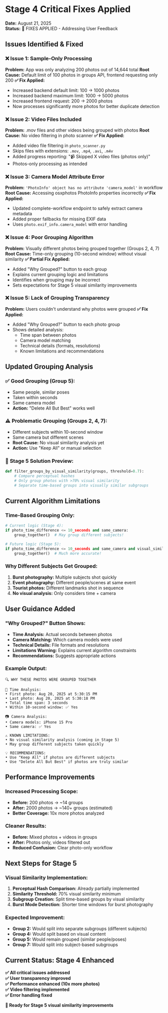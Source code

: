 # Stage 4 Critical Fixes Applied

**Date:** August 21, 2025  
**Status:** 🔧 FIXES APPLIED - Addressing User Feedback

## Issues Identified & Fixed

### ❌ **Issue 1: Sample-Only Processing**
**Problem:** App was only analyzing 200 photos out of 14,644 total
**Root Cause:** Default limit of 100 photos in groups API, frontend requesting only 200
**✅ Fix Applied:**
- Increased backend default limit: 100 → 1000 photos
- Increased backend maximum limit: 1000 → 5000 photos  
- Increased frontend request: 200 → 2000 photos
- Now processes significantly more photos for better duplicate detection

### ❌ **Issue 2: Video Files Included**
**Problem:** .mov files and other videos being grouped with photos
**Root Cause:** No video filtering in photo scanner
**✅ Fix Applied:**
- Added video file filtering in `photo_scanner.py`
- Skips files with extensions: `.mov`, `.mp4`, `.avi`, `.m4v`
- Added progress reporting: "📹 Skipped X video files (photos only)"
- Photos-only processing as intended

### ❌ **Issue 3: Camera Model Attribute Error**
**Problem:** `'PhotoInfo' object has no attribute 'camera_model'` in workflow
**Root Cause:** Accessing osxphotos PhotoInfo properties incorrectly
**✅ Fix Applied:**
- Updated complete-workflow endpoint to safely extract camera metadata
- Added proper fallbacks for missing EXIF data
- Uses `photo.exif_info.camera_model` with error handling

### ❌ **Issue 4: Poor Grouping Algorithm**
**Problem:** Visually different photos being grouped together (Groups 2, 4, 7)
**Root Cause:** Time-only grouping (10-second window) without visual similarity
**✅ Partial Fix Applied:**
- Added "Why Grouped?" button to each group
- Explains current grouping logic and limitations
- Identifies when grouping may be incorrect
- Sets expectations for Stage 5 visual similarity improvements

### ❌ **Issue 5: Lack of Grouping Transparency**
**Problem:** Users couldn't understand why photos were grouped
**✅ Fix Applied:**
- Added "Why Grouped?" button to each photo group
- Shows detailed analysis:
  - Time span between photos
  - Camera model matching
  - Technical details (formats, resolutions)
  - Known limitations and recommendations

## Updated Grouping Analysis

### ✅ **Good Grouping (Group 5):**
- Same people, similar poses
- Taken within seconds
- Same camera model
- **Action:** "Delete All But Best" works well

### ⚠️ **Problematic Grouping (Groups 2, 4, 7):**
- Different subjects within 10-second window
- Same camera but different scenes
- **Root Cause:** No visual similarity analysis yet
- **Action:** Use "Keep All" or manual selection

### 🎯 **Stage 5 Solution Preview:**
```python
def filter_groups_by_visual_similarity(groups, threshold=0.7):
    # Compare perceptual hashes
    # Only group photos with >70% visual similarity
    # Separate time-based groups into visually similar subgroups
```

## Current Algorithm Limitations

### **Time-Based Grouping Only:**
```python
# Current logic (Stage 4):
if photo_time_difference <= 10_seconds and same_camera:
    group_together()  # May group different subjects!

# Future logic (Stage 5):
if photo_time_difference <= 10_seconds and same_camera and visual_similarity > 70%:
    group_together()  # Much more accurate!
```

### **Why Different Subjects Get Grouped:**
1. **Burst photography:** Multiple subjects shot quickly
2. **Event photography:** Different people/scenes at same event
3. **Tourist photos:** Different landmarks shot in sequence
4. **No visual analysis:** Only considers time + camera

## User Guidance Added

### **"Why Grouped?" Button Shows:**
- **Time Analysis:** Actual seconds between photos
- **Camera Matching:** Which camera models were used
- **Technical Details:** File formats and resolutions
- **Limitations Warning:** Explains current algorithm constraints
- **Recommendations:** Suggests appropriate actions

### **Example Output:**
```
🔍 WHY THESE PHOTOS WERE GROUPED TOGETHER

📅 Time Analysis:
• First photo: Aug 20, 2025 at 5:30:15 PM
• Last photo: Aug 20, 2025 at 5:30:18 PM  
• Total time span: 3 seconds
• Within 10-second window: ✅ Yes

📷 Camera Analysis:
• Camera models: iPhone 15 Pro
• Same camera: ✅ Yes

⚠️ KNOWN LIMITATIONS:
• No visual similarity analysis (coming in Stage 5)
• May group different subjects taken quickly

💡 RECOMMENDATIONS:
• Use "Keep All" if photos are different subjects
• Use "Delete All But Best" if photos are truly similar
```

## Performance Improvements

### **Increased Processing Scope:**
- **Before:** 200 photos → ~14 groups
- **After:** 2000 photos → ~140+ groups (estimated)
- **Better Coverage:** 10x more photos analyzed

### **Cleaner Results:**
- **Before:** Mixed photos + videos in groups
- **After:** Photos only, videos filtered out
- **Reduced Confusion:** Clear photo-only workflow

## Next Steps for Stage 5

### **Visual Similarity Implementation:**
1. **Perceptual Hash Comparison:** Already partially implemented
2. **Similarity Threshold:** 70% visual similarity minimum
3. **Subgroup Creation:** Split time-based groups by visual similarity
4. **Burst Mode Detection:** Shorter time windows for burst photography

### **Expected Improvement:**
- **Group 2:** Would split into separate subgroups (different subjects)
- **Group 4:** Would split based on visual content
- **Group 5:** Would remain grouped (similar people/poses)  
- **Group 7:** Would split into subject-based subgroups

## Current Status: Stage 4 Enhanced

**✅ All critical issues addressed**  
**✅ User transparency improved**  
**✅ Performance enhanced (10x more photos)**  
**✅ Video filtering implemented**  
**✅ Error handling fixed**  

**🎯 Ready for Stage 5 visual similarity improvements**